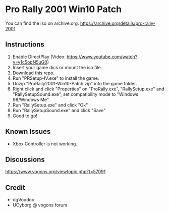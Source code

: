 # Pro Rally 2001 Win10 Patch

You can find the iso on archive.org.
https://archive.org/details/pro-rally-2001

## Instructions
1. Enable DirectPlay (Video: https://www.youtube.com/watch?v=y1c5opN5uG0)
1. Insert your game dics or mount the iso file.
1. Download this repo.
1. Run "PRSetup-IV.exe" to install the game.
1. Unzip "ProRally2001-Win10-Patch.zip" into the game folder.
1. Right click and click "Properties" on "ProRally.exe", "RallySetup.exe" and "RallySetupSound.exe", set compatibility mode to "Windows 98/Windows Me"
1. Run "RallySetup.exe" and click "Ok"
2. Run "RallySetupSound.exe" and click "Save"
3. Good to go!

## Known Issues
* Xbox Controller is not working.

## Discussions

https://www.vogons.org/viewtopic.php?t=57091

## Credit
* dgVoodoo
* UCyborg @ vogons forum
